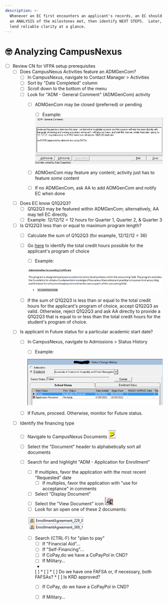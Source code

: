 ```yaml
---
description: >-
  Whenever an EC first encounters an applicant's records, an EC should perform
  an ANALYSIS of the milestones met, then identify NEXT STEPS.  Later, this will
  lend reliable clarity at a glance.
---
```


# 🤓 Analyzing CampusNexus

* [ ] Review CN for VFPA setup prerequisites
  * [ ] Does CampusNexus Activities feature an ADMGenCom?
    * [ ] In CampusNexus, navigate to Contact Manager > Activities
    * [ ] Sort by "Date Completed" column
    * [ ] Scroll down to the bottom of the menu
    * [ ] Look for "ADM - General Comment" (ADMGenCom) activity
      *   [ ] ADMGenCom may be closed (preferred) or pending

          * [ ] Example:

          <img src="../../.gitbook/assets/image (6).png" alt="" data-size="original">
      * [ ] ADMGenCom may feature any content; activity just has to feature _some_ content
      * [ ] If no ADMGenCom, ask AA to add ADMGenCom and notify EC when done
  * [ ] Does EC know Q1Q2Q3?
    * [ ] Q1Q2Q3 may be featured within ADMGenCom; alternatively, AA may tell EC directly.
    * [ ] Example: 12/12/12 = 12 hours for Quarter 1, Quarter 2, & Quarter 3
  * [ ] Is Q1Q2Q3 less than or equal to maximum program length?
    * [ ] Calculate the sum of Q1Q2Q3 (for example, 12/12/12 = 36)
    *   [ ] Go [here](https://sullivanedu.sharepoint.com.mcas.ms/sus/admissions/Training2/Forms/AllItems.aspx?id=%2Fsus%2Fadmissions%2FTraining2%2F2022%20Product%20Knowledge%20Binder%20with%20Tuition%20Changes\&viewid=8cd30b7e%2Dacb6%2D4a72%2D872a%2D553b237973e4) to identify the total credit hours possible for the applicant's program of choice

        * [ ] Example:&#x20;

        ![](<../../.gitbook/assets/image (5).png>)
    * [ ] If the sum of Q1Q2Q3 is less than or equal to the total credit hours for the applicant's program of choice, accept Q1Q2Q3 as valid.  Otherwise, reject Q1Q2Q3 and ask AA directly to provide a Q1Q2Q3 that is equal to or less than the total credit hours for the student's program of choice.
  * [ ] Is applicant in Future status for a particular academic start date?
    *   [ ] In CampusNexus, navigate to Admissions > Status History

        * [ ] Example:

        ![](<../../.gitbook/assets/image (3).png>)
    * [ ] If Future, proceed.  Otherwise, monitor for Future status.
  * [ ] Identify the financing type
    * [ ] Navigate to CampusNexus Documents ![](<../../.gitbook/assets/image (7).png>)
    * [ ] Select the "Document" header to alphabetically sort all documents
    *   [ ] Search for and highlight "ADM - Application for Enrollment"

        * [ ] If multiples, favor the application with the most recent "Requested" date
          * [ ] If multiples, favor the application with "use for acceptance" in comments
        * [ ] Select "Display Document"
        * [ ] Select the "View Document" icon ![](<../../.gitbook/assets/image (2).png>)
        * [ ] Look for an open one of these 2 documents:

        ![](<../../.gitbook/assets/image (1).png>)

        * [ ] Search (CTRL-F) for "plan to pay"
          * [ ] If "Financial Aid"...
          * [ ] If "Self-Financing"...
          * [ ] If CoPay,do we have a CoPayPol in CND?
          * [ ] If Military...
          *
          [ ]   *
            [ ]   * [ ] Do we have one FAFSA or, if necessary, both FAFSAs?
              * [ ] Is KRD approved?
            * [ ] If CoPay, do we have a CoPayPol in CND?
            *   [ ] If Military...

